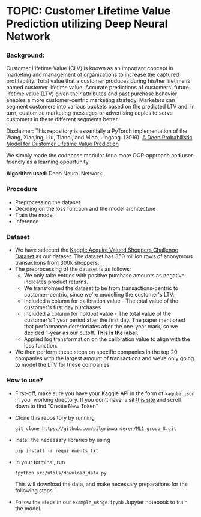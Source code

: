 # TOPIC: Customer Lifetime Value Prediction utilizing Deep Neural Network

### Background:
Customer Lifetime Value (CLV) is known as an important concept in marketing and management of organizations to increase the captured profitability. Total value that a customer produces during his/her lifetime is named customer lifetime value. Accurate predictions of customers' future lifetime value (LTV) given their attributes and past purchase behavior enables a more customer-centric marketing strategy. Marketers can segment customers into various buckets based on the predicted LTV and, in turn, customize marketing messages or advertising copies to serve customers in these different segments better. 

Disclaimer: This repository is essentially a PyTorch implementation of the Wang, Xiaojing, Liu, Tianqi, and Miao, Jingang. (2019). [A Deep Probabilistic Model for Customer Lifetime Value Prediction ](https://arxiv.org/abs/1912.07753)

We simply made the codebase modular for a more OOP-approach and user-friendly as a learning oppurtunity.

**Algorithm used**: Deep Neural Network


### Procedure
- Preprocessing the dataset
- Deciding on the loss function and the model architecture
- Train the model
- Inference

### Dataset
- We have selected the [Kaggle Acquire Valued Shoppers Challenge Dataset](https://www.kaggle.com/c/acquire-valued-shoppers-challenge/data) as our dataset. The dataset has 350 million rows of anonymous transactions from 300k shoppers.
- The preprocessing of the dataset is as follows:
  + We only take entries with positive purchase amounts as negative indicates product returns.
  + We transformed the dataset to be from transactions-centric to customer-centric, since we're modelling the customer's LTV.
  + Included a column for calibration value - The total value of the customer's first day purchases
  + Included a column for holdout value - The total value of the customer's 1 year period after the first day. The paper mentioned that performance deterioriates after the one-year mark, so we decided 1-year as our cutoff. **This is the label.**
  + Applied log transformation on the calibration value to align with the loss function.
- We then perform these steps on specific companies in the top 20 companies with the largest amount of transactions and we're only going to model the LTV for these companies.
    


### How to use?

- First-off, make sure you have your Kaggle API in the form of `kaggle.json` in your working directory. If you don't have, visit [this site](https://www.kaggle.com/settings/account) and scroll down to find "Create New Token"

- Clone this repository by running
  ```
  git clone https://github.com/pilgrimwanderer/ML1_group_8.git
  ```

- Install the necessary libraries by using
  ```
  pip install -r requirements.txt
  ```

- In your terminal, run
  ```
  !python src/utils/download_data.py
  ```
  This will download the data, and make necessary preparations for the following steps.

- Follow the steps in our `example_usage.ipynb` Jupyter notebook to train the model.


